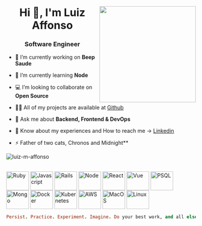 <html>
 <header>
  <link rel="stylesheet" href="https://cdn.jsdelivr.net/gh/devicons/devicon@v2.15.1/devicon.min.css">
 </header>
 <body>

  <div align="left">
    <a href="https://app.daily.dev/luiz_m_affonso" target="_blank">
      <img
        width="256"
        align="right"
        src="https://api.daily.dev/devcards/v2/0k4CQXot3d.png?r=3u0&type=default"/>
    </a>
  </div>
  <h1 align="center">Hi 🚀, I'm Luiz Affonso</h1>
  <h3 align="center">Software Engineer</h3>

  - 🔭 I’m currently working on **Beep Saude**

  - 🌱 I’m currently learning **Node**

  - 💻 I’m looking to collaborate on **Open Source**

  - 👨‍💻 All of my projects are available at [Github](https://github.com/luiz-m-affonso)

  <!-- - 📝 I'm starting to write articles on [Medium](https://medium.com/@pragmatic.engineer)
    -->
  - 💬 Ask me about **Backend, Frontend & DevOps**

  - 📄 Know about my experiences and How to reach me -> [Linkedin](https://www.linkedin.com/in/luiz-affonsosouza/)

  - ⚡ Father of two cats, Chronos and Midnight**

  <p><img align="center" src="https://github-readme-streak-stats.herokuapp.com/?user=luiz-m-affonso&theme=tokyonight&hide_border=false" alt="luiz-m-affonso" /></p>

  <div style="display: inline_block"><br>
    <img align="center" alt="Ruby" height="50" width="60" src="https://cdn.jsdelivr.net/gh/devicons/devicon/icons/ruby/ruby-plain.svg" />
    <img align="center" alt="Javascript" height="50" width="60" src="https://cdn.jsdelivr.net/gh/devicons/devicon/icons/javascript/javascript-original.svg" />
    <img align="center" alt="Rails" height="50" width="60" src="https://cdn.jsdelivr.net/gh/devicons/devicon/icons/rails/rails-plain-wordmark.svg" />
    <img align="center" alt="Node" height="50" width="60" src="https://cdn.jsdelivr.net/gh/devicons/devicon/icons/nodejs/nodejs-original.svg" />
    <img align="center" alt="React" height="50" width="60"  src="https://cdn.jsdelivr.net/gh/devicons/devicon/icons/react/react-original.svg" />
    <img align="center" alt="Vue" height="50" width="60" src="https://cdn.jsdelivr.net/gh/devicons/devicon/icons/vuejs/vuejs-original.svg" />
    <img align="center" alt="PSQL" height="50" width="60" src="https://cdn.jsdelivr.net/gh/devicons/devicon/icons/postgresql/postgresql-plain-wordmark.svg" />
    <img align="center" alt="Mongo" height="50" width="60"  src="https://cdn.jsdelivr.net/gh/devicons/devicon/icons/mongodb/mongodb-original-wordmark.svg" />
    <img align="center" alt="Docker" height="50" width="60" src="https://cdn.jsdelivr.net/gh/devicons/devicon/icons/docker/docker-plain-wordmark.svg" />
    <img align="center" alt="Kubernetes" height="50" width="60" src="https://cdn.jsdelivr.net/gh/devicons/devicon/icons/kubernetes/kubernetes-plain.svg" />
    <img align="center" alt="AWS" height="50" width="60" src="https://cdn.jsdelivr.net/gh/devicons/devicon/icons/amazonwebservices/amazonwebservices-original.svg" />
    <img align="center" alt="MacOS" height="50" width="60" src="https://cdn.jsdelivr.net/gh/devicons/devicon/icons/apple/apple-original.svg" />
    <img align="center" alt="Linux" height="50" width="60" src="https://cdn.jsdelivr.net/gh/devicons/devicon/icons/linux/linux-original.svg" />
  </div>
 </body>

 ```ruby
 Persist. Practice. Experiment. Imagine. Do your best work, and all else will follow. - Sandi Metz
```
</html>
